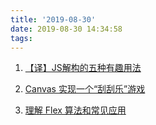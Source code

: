 ```yaml
---
title: '2019-08-30'
date: 2019-08-30 14:34:58
tags:
---
```


1. [【译】JS解构的五种有趣用法](https://juejin.im/post/5d673044f265da03d60f12f7)
   
2. [Canvas 实现一个“刮刮乐”游戏](https://juejin.im/post/5d664786f265da03ee6a694f)

3. [理解 Flex 算法和常见应用](https://juejin.im/post/5d6735bc51882513cb4907b9)
